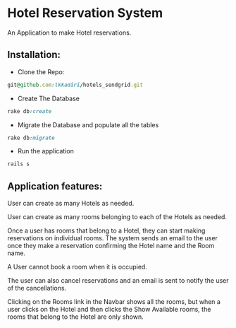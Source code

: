 # Hotel Reservation System


An Application to make Hotel reservations.

## Installation:

* Clone the Repo:
```ruby
git@github.com:lkkadiri/hotels_sendgrid.git
```

* Create The Database
```ruby
rake db:create
```

* Migrate the Database and populate all the tables
```ruby
rake db:migrate
```
* Run the application
```ruby
rails s
```

## Application features:

User can create as many Hotels as needed.

User can create as many rooms belonging to each of the Hotels as needed.

Once a user has rooms that belong to a Hotel, they can start making reservations on individual rooms. The system sends an email to the user once they make a reservation confirming the Hotel name and the Room name.

A User cannot book a room when it is occupied.

The user can also cancel reservations and an email is sent to notify the user of the cancellations.

Clicking on the Rooms link in the Navbar shows all the rooms, but when a user clicks on the Hotel and then clicks the Show Available rooms, the rooms that belong to the Hotel are only shown.